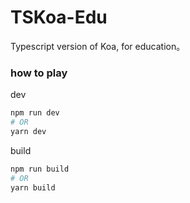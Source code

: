 # TSKoa-Edu

Typescript version of Koa, for education。


### how to play

dev
```bash
npm run dev
# OR
yarn dev
```

build
```bash
npm run build
# OR
yarn build
```
